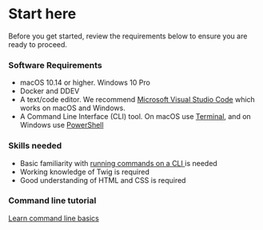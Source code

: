 # Start here

Before you get started, review the requirements below to ensure you are ready to proceed.

### Software Requirements

* macOS 10.14 or higher.  Windows 10 Pro
* Docker and DDEV
* A text/code editor.  We recommend [Microsoft Visual Studio Code](https://code.visualstudio.com/download) which works on macOS and Windows.
* A Command Line Interface \(CLI\) tool.  On macOS use [Terminal](https://www.youtube.com/watch?v=Jm8-UFf8IMg), and on Windows use [PowerShell](https://www.youtube.com/watch?v=VFuobJbbDtU)

### Skills needed

* Basic familiarity with [running commands on a CLI ](https://www.hongkiat.com/blog/web-designers-essential-command-lines/)is needed
* Working knowledge of Twig is required
* Good understanding of HTML and CSS is required

### Command line tutorial

[Learn command line basics](https://tutorial.djangogirls.org/en/intro_to_command_line/)

